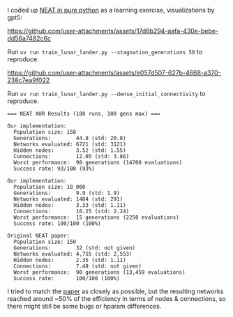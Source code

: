 
I coded up [NEAT in pure python](neat.py) as a learning exercise, visualizations by gpt5:

https://github.com/user-attachments/assets/17d6b294-aafa-430e-bebe-dd56a7482c6c

Run `uv run train_lunar_lander.py --stagnation_generations 50` to reproduce.

https://github.com/user-attachments/assets/e057d507-627b-4668-a370-238c7ea9f022

Run `uv run train_lunar_lander.py --dense_initial_connectivity` to reproduce.

```
=== NEAT XOR Results (100 runs, 100 gens max) ===

Our implementation:
  Population size: 150
  Generations:        44.8 (std: 20.8)
  Networks evaluated: 6721 (std: 3121)
  Hidden nodes:       3.52 (std: 1.55)
  Connections:        12.05 (std: 3.86)
  Worst performance:  98 generations (14700 evaluations)
  Success rate: 93/100 (93%)

Our implementation:
  Population size: 10_000
  Generations:        9.9 (std: 1.9)
  Networks evaluated: 1484 (std: 291)
  Hidden nodes:       3.33 (std: 1.11)
  Connections:        10.25 (std: 2.24)
  Worst performance:  15 generations (2250 evaluations)
  Success rate: 100/100 (100%)

Original NEAT paper:
  Population size: 150
  Generations:        32 (std: not given)
  Networks evaluated: 4,755 (std: 2,553)
  Hidden nodes:       2.35 (std: 1.11)
  Connections:        7.48 (std: not given)
  Worst performance:  90 generations (13,459 evaluations)
  Success rate:       100/100 (100%)
```

I tried to match the [paper](https://nn.cs.utexas.edu/downloads/papers/stanley.ec02.pdf) as closely as possible, but the resulting networks reached around ~50% of the efficiency in terms of nodes & connections, so there might still be some bugs or hparam differences.


